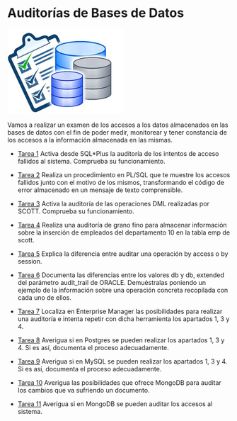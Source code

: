 # Auditorías de Bases de Datos

![Auditoria](image/Auditoria.jpeg)

Vamos a realizar un examen de los accesos a los datos almacenados en las bases de datos con el fin de poder medir, monitorear y tener constancia de los accesos a la información almacenada en las mismas.

* [Tarea 1](https://github.com/MoralG/Auditorias_de_Bases_de_Datos/blob/master/Auditorias_de_Bases_de_Datos.md#tarea-1)
Activa desde SQL*Plus la auditoría de los intentos de acceso fallidos al sistema. Comprueba su funcionamiento. 

* [Tarea 2](https://github.com/MoralG/Auditorias_de_Bases_de_Datos/blob/master/Auditorias_de_Bases_de_Datos.md#tarea-2)
Realiza un procedimiento en PL/SQL que te muestre los accesos fallidos junto con el motivo de los mismos, transformando el código de error almacenado en un mensaje de texto comprensible.

* [Tarea 3](https://github.com/MoralG/Auditorias_de_Bases_de_Datos/blob/master/Auditorias_de_Bases_de_Datos.md#tarea-3)
Activa la auditoría de las operaciones DML realizadas por SCOTT. Comprueba su funcionamiento.

* [Tarea 4](https://github.com/MoralG/Auditorias_de_Bases_de_Datos/blob/master/Auditorias_de_Bases_de_Datos.md#tarea-4)
Realiza una auditoría de grano fino para almacenar información sobre la inserción de empleados del departamento 10 en la tabla emp de scott.

* [Tarea 5](https://github.com/MoralG/Auditorias_de_Bases_de_Datos/blob/master/Auditorias_de_Bases_de_Datos.md#tarea-5)
Explica la diferencia entre auditar una operación by access o by session.

* [Tarea 6](https://github.com/MoralG/Auditorias_de_Bases_de_Datos/blob/master/Auditorias_de_Bases_de_Datos.md#tarea-6)
Documenta las diferencias entre los valores db y db, extended del parámetro audit_trail de ORACLE. Demuéstralas poniendo un ejemplo de la información sobre una operación concreta recopilada con cada uno de ellos.

* [Tarea 7](https://github.com/MoralG/Auditorias_de_Bases_de_Datos/blob/master/Auditorias_de_Bases_de_Datos.md#tarea-7)
Localiza en Enterprise Manager las posibilidades para realizar una auditoría e intenta repetir con dicha herramienta los apartados 1, 3 y 4.

* [Tarea 8](https://github.com/MoralG/Auditorias_de_Bases_de_Datos/blob/master/Auditorias_de_Bases_de_Datos.md#tarea-8)
Averigua si en Postgres se pueden realizar los apartados 1, 3 y 4. Si es así, documenta el proceso adecuadamente.

* [Tarea 9](https://github.com/MoralG/Auditorias_de_Bases_de_Datos/blob/master/Auditorias_de_Bases_de_Datos.md#tarea-9)
Averigua si en MySQL se pueden realizar los apartados 1, 3 y 4. Si es así, documenta el proceso adecuadamente.

* [Tarea 10](https://github.com/MoralG/Auditorias_de_Bases_de_Datos/blob/master/Auditorias_de_Bases_de_Datos.md#tarea-10)
Averigua las posibilidades que ofrece MongoDB para auditar los cambios que va sufriendo un documento.

* [Tarea 11](https://github.com/MoralG/Auditorias_de_Bases_de_Datos/blob/master/Auditorias_de_Bases_de_Datos.md#tarea-11)
Averigua si en MongoDB se pueden auditar los accesos al sistema.
